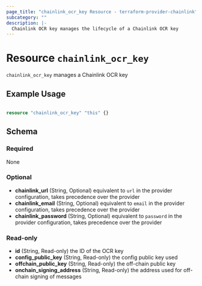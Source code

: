```yaml
---
page_title: "chainlink_ocr_key Resource - terraform-provider-chainlink"
subcategory: ""
description: |-
  Chainlink OCR key manages the lifecycle of a Chainlink OCR key
---
```


# Resource `chainlink_ocr_key`

`chainlink_ocr_key` manages a Chainlink OCR key

## Example Usage

```terraform

resource "chainlink_ocr_key" "this" {}

```

## Schema

### Required

None

### Optional

- **chainlink_url** (String, Optional) equivalent to `url` in the provider configuration, takes precedence over the provider
- **chainlink_email** (String, Optional) equivalent to `email` in the provider configuration, takes precedence over the provider
- **chainlink_password** (String, Optional) equivalent to `password` in the provider configuration, takes precedence over the provider

### Read-only

- **id** (String, Read-only) the ID of the OCR key
- **config_public_key** (String, Read-only) the config public key used
- **offchain_public_key** (String, Read-only) the off-chain public key
- **onchain_signing_address** (String, Read-only) the address used for off-chain signing of messages
